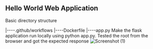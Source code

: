 ## Hello World Web Application
Basic directory structure

 |----.github/workflows
 |----Dockerfile
 |----app.py
 Make the flask application run locally using python app.py. Tested the root  from the browser and got the expected response
![Screenshot (1)](https://github.com/Mathimohamed/py-ci-cd/assets/151551076/67b95d13-0b63-4127-954a-5d600d37d75e)
